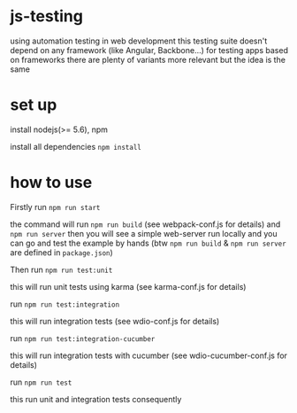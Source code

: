# js-testing

using automation testing in web development
this testing suite doesn't depend on any framework (like Angular, Backbone...)
for testing apps based on frameworks there are plenty of variants more relevant but the idea is the same 

# set up

install nodejs(>= 5.6), npm

install all dependencies
    `npm install`

# how to use

Firstly run 
    `npm run start`
    
the command will run `npm run build` (see webpack-conf.js for details)
and `npm run server` then you will see a simple web-server run locally
and you can go and test the example by hands
(btw `npm run build` & `npm run server` are defined in `package.json`)

Then run 
    `npm run test:unit`

this will run unit tests using karma (see karma-conf.js for details)

run
    `npm run test:integration`
    
this will run integration tests (see wdio-conf.js for details)

run 
    `npm run test:integration-cucumber`
    
this will run integration tests with cucumber (see wdio-cucumber-conf.js for details)

run 
    `npm run test`
    
this run unit and integration tests consequently